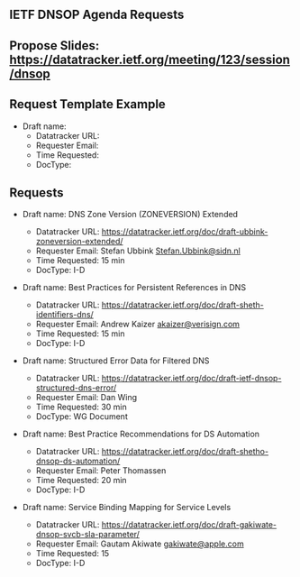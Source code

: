 ## IETF DNSOP Agenda Requests

## Propose Slides: https://datatracker.ietf.org/meeting/123/session/dnsop

## Request Template Example

*   Draft name:
    - Datatracker URL:
    - Requester Email:
    - Time Requested:
    - DocType:

## Requests

*   Draft name: DNS Zone Version (ZONEVERSION) Extended
    - Datatracker URL: https://datatracker.ietf.org/doc/draft-ubbink-zoneversion-extended/
    - Requester Email: Stefan Ubbink <Stefan.Ubbink@sidn.nl>
    - Time Requested: 15 min
    - DocType: I-D

*   Draft name: Best Practices for Persistent References in DNS
    - Datatracker URL: https://datatracker.ietf.org/doc/draft-sheth-identifiers-dns/
    - Requester Email: Andrew Kaizer <akaizer@verisign.com>
    - Time Requested: 15 min
    - DocType: I-D

*   Draft name: Structured Error Data for Filtered DNS
    - Datatracker URL: https://datatracker.ietf.org/doc/draft-ietf-dnsop-structured-dns-error/
    - Requester Email: Dan Wing
    - Time Requested: 30 min
    - DocType: WG Document

*   Draft name: Best Practice Recommendations for DS Automation
    - Datatracker URL: https://datatracker.ietf.org/doc/draft-shetho-dnsop-ds-automation/
    - Requester Email: Peter Thomassen
    - Time Requested: 20 min
    - DocType: I-D

*   Draft name: Service Binding Mapping for Service Levels
    - Datatracker URL: https://datatracker.ietf.org/doc/draft-gakiwate-dnsop-svcb-sla-parameter/
    - Requester Email: Gautam Akiwate <gakiwate@apple.com>
    - Time Requested: 15
    - DocType: I-D